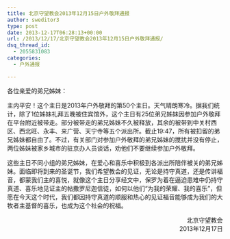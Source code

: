 ```yaml
---
title: 北京守望教会2013年12月15日户外敬拜通报
author: sweditor3
type: post
date: 2013-12-17T06:28:13+00:00
url: /2013/12/17/北京守望教会2013年12月15日户外敬拜通报/
dsq_thread_id:
  - 2055831083
categories:
  - 户外通报

---
```

<p style="text-align: left;">
  各位亲爱的弟兄姊妹：
</p>

主内平安！这个主日是2013年户外敬拜的第50个主日。天气晴朗寒冷。据我们统计，除了1位姊妹礼拜五晚被住宾馆外，这个主日有25位弟兄姊妹因参加户外敬拜在平台附近被带走。部分被带走的弟兄姊妹不久被释放，其余的被带到中关村西区、西北旺、永丰、来广营、天宁寺等五个派出所。截止19:47，所有被扣留的弟兄姊妹都自由了。不过，有关部门对参加户外敬拜的弟兄姊妹的搅扰并没有停止，两位姊妹被家乡城市的驻京办人员谈话，劝他们不要继续参加户外敬拜。

这些主日不同小组的弟兄姊妹，在爱心和喜乐中积极到各派出所陪伴被关的弟兄姊妹。面临即将到来的圣诞节，我们希望教会的见证，无论是持守真道，还是传讲福音，都蒙我们主的喜悦，就像这个主日分享经文中，保罗为着在逼迫患难中仍持守真道、喜乐地见证主的帖撒罗尼迦信徒，如何以他们“为我的荣耀、我的喜乐”，但愿在今天这个时代，我们都因持守真道的顺服和热心的见证福音能够成为我们的大牧者主基督的喜乐，也成为这个社会的祝福。

<p style="text-align: right;">
  北京守望教会<br /> 2013年12月17日
</p>